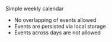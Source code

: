 Simple weekly calendar

- No overlapping of events allowed
- Events are persisted via local storage
- Events across days are not allowed
